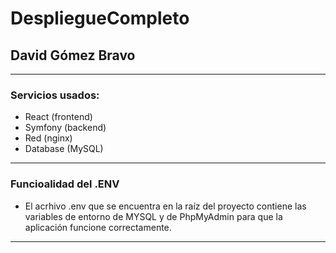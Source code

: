 # DespliegueCompleto

## David Gómez Bravo

---

### Servicios usados:
- React (frontend)
- Symfony (backend)
- Red (nginx)
- Database (MySQL)
---

### Funcioalidad del .ENV
- El acrhivo .env que se encuentra en la raíz del proyecto contiene las variables de entorno de MYSQL y de PhpMyAdmin para que la aplicación funcione correctamente. 

---
